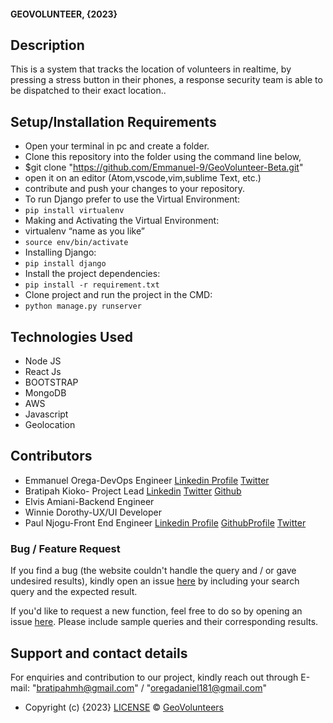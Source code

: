 #### GEOVOLUNTEER, {2023}
## Description
This is a system that tracks the location of volunteers in realtime, by pressing a stress button in their phones, a response security team is able to be dispatched to their exact location..
## Setup/Installation Requirements
* Open your terminal in pc and create a folder.
* Clone this repository into the folder using the command line below,
* $git clone "https://github.com/Emmanuel-9/GeoVolunteer-Beta.git"
* open it on an editor (Atom,vscode,vim,sublime Text, etc.)
* contribute and push your changes to your repository.
* To run Django prefer to use the Virtual Environment:
* `pip install virtualenv`
* Making and Activating the Virtual Environment:
* virtualenv “name as you like”
* `source env/bin/activate`
* Installing Django:
* `pip install django`
* Install the project dependencies:
* `pip install -r requirement.txt`
* Clone project and run the project in the CMD:
* `python manage.py runserver` 
## Technologies Used
* Node JS
* React Js
* BOOTSTRAP          
* MongoDB
* AWS
* Javascript
* Geolocation
## Contributors
* Emmanuel Orega-DevOps Engineer
[Linkedin Profile](https://www.linkedin.com/in/emmanuel-orega-5400b2196/)
[Twitter](https://twitter.com/Emmanuel_Orega)
* Bratipah Kioko- Project Lead
[Linkedin](https://www.linkedin.com/in/bratipah-kioko/)
[Twitter](https://twitter.com/Alienate_B)
[Github](https://github.com/Bratipah)
* Elvis Amiani-Backend Engineer
* Winnie Dorothy-UX/UI Developer
* Paul Njogu-Front End Engineer
[Linkedin Profile](https://www.linkedin.com/in/paul-njogu-02b413214/ )
[GithubProfile](https://github.com/njogubless)
[Twitter](https://twitter.com/njogubless1)
### Bug / Feature Request

If you find a bug (the website couldn't handle the query and / or gave undesired results), kindly open an issue [here](https://github.com/Emmanuel-9/GeoVolunteer-Beta/issues) by including your search query and the expected result.

If you'd like to request a new function, feel free to do so by opening an issue [here](https://github.com/Emmanuel-9/GeoVolunteer-Beta/issues). Please include sample queries and their corresponding results.

## Support and contact details
For enquiries and contribution to our project, kindly reach out through E-mail: "bratipahmh@gmail.com" / "oregadaniel181@gmail.com"

* Copyright (c) {2023} [LICENSE](https://github.com/Emmanuel-9/GeoVolunteer) © [GeoVolunteers](https://github.com/Emmanuel-9/GeoVolunteer)



